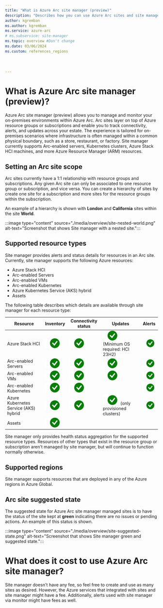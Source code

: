 ```yaml
---
title: "What is Azure Arc site manager (preview)"
description: "Describes how you can use Azure Arc sites and site manager to monitor and manage physical and logical resources, focused on edge scenarios."
author: kgremban
ms.author: kgremban
ms.service: azure-arc
# ms.subservice: site-manager
ms.topic: overview #Don't change
ms.date: 03/06/2024
ms.custom: references_regions



---
```


# What is Azure Arc site manager (preview)?

Azure Arc site manager (preview) allows you to manage and monitor your on-premises environments within Azure Arc. Arc sites layer on top of Azure resource groups or subscriptions and enable you to track connectivity, alerts, and updates across your estate. The experience is tailored for on-premises scenarios where infrastructure is often managed within a common physical boundary, such as a store, restaurant, or factory. Site manager currently supports Arc-enabled servers, Kubernetes clusters, Azure Stack HCI machines, and more Azure Resource Manager (ARM) resources.
 
## Setting an Arc site scope

Arc sites currently have a 1:1 relationship with resource groups and subscriptions. Any given Arc site can only be associated to one resource group or subscription, and vice versa. You can create a hierarchy of sites by create one site for a subscription and more sites for the resource groups within the subscription.

An example of a hierarchy is shown with **London** and **California** sites within the site **World**.

:::image type="content" source="./media/overview/site-nested-world.png" alt-text="Screenshot that shows Site manager with a nested site.":::

## Supported resource types

Site manager provides alerts and status details for resources in an Arc site. Currently, site manager supports the following Azure resources:

* Azure Stack HCI
* Arc-enabled Servers
* Arc-enabled VMs
* Arc-enabled Kubernetes
* Azure Kubernetes Service (AKS) hybrid
* Assets

The following table describes which details are available through site manager for each resource type:

| Resource | Inventory | Connectivity status | Updates | Alerts |
| -------- | --------- | ------------------- | ------- | ------ |
| Azure Stack HCI | ![Checkmark icon - Inventory status supported for Azure Stack HCI.](./media/overview/yes-icon.svg) | ![Checkmark icon - Connectivity status supported for Azure Stack HCI.](./media/overview/yes-icon.svg) | ![Checkmark icon - Updates supported for Azure Stack HCI.](./media/overview/yes-icon.svg) (Minimum OS required: HCI 23H2) | ![Checkmark icon - Alerts supported for Azure Stack HCI.](./media/overview/yes-icon.svg) |
| Arc-enabled Servers | ![Checkmark icon - Inventory status supported for Arc for Servers.](./media/overview/yes-icon.svg) | ![Checkmark icon - Connectivity status supported for Arc for Servers.](./media/overview/yes-icon.svg) | ![Checkmark icon - Updates supported for Arc for Servers.](./media/overview/yes-icon.svg) | ![Checkmark icon - Alerts supported for Arc for Servers.](./media/overview/yes-icon.svg) |
| Arc-enabled VMs | ![Checkmark icon - Inventory status supported for Arc VMs.](./media/overview/yes-icon.svg) | ![Checkmark icon - Connectivity status supported for Arc VMs.](./media/overview/yes-icon.svg) | ![Checkmark icon - Update status supported for Arc VMs.](./media/overview/yes-icon.svg) | ![Checkmark icon - Alerts supported for Arc VMs.](./media/overview/yes-icon.svg) |
| Arc-enabled Kubernetes | ![Checkmark icon - Inventory status supported for Arc enabled Kubernetes.](./media/overview/yes-icon.svg) | ![Checkmark icon - Connectivity status supported for Arc enabled Kubernetes.](./media/overview/yes-icon.svg) |  | ![Checkmark icon - Alerts supported for Arc enabled Kubernetes.](./media/overview/yes-icon.svg) |
| Azure Kubernetes Service (AKS) hybrid | ![Checkmark icon - Inventory status supported for AKS.](./media/overview/yes-icon.svg) | ![Checkmark icon - Connectivity status supported for AKS.](./media/overview/yes-icon.svg) | ![Checkmark icon - Update status supported for AKS.](./media/overview/yes-icon.svg) (only provisioned clusters) | ![Checkmark icon - Alerts supported for AKS.](./media/overview/yes-icon.svg) |
| Assets | ![Checkmark icon - Inventory status supported for Assets.](./media/overview/yes-icon.svg) |  |  |  |



Site manager only provides health status aggregation for the supported resource types. Resources of other types that exist in the resource group or subscription aren't managed by site manager, but will continue to function normally otherwise.

## Supported regions

Site manager supports resources that are deployed in any of the Azure regions in Azure Global.

## Arc site suggested state

The suggested state for Azure Arc site manager managed sites is to have the status of the site kept at **green** indicating there are no issues or pending actions. An example of this status is shown.

:::image type="content" source="./media/overview/site-suggested-state.png" alt-text="Screenshot that shows Site manager green and suggested state.":::

# What does it cost to use Azure Arc site manager?
Site manager doesn't have any fee, so feel free to create and use as many sites as desired. However, the Azure services that integrated with sites and site manager might have a fee. Additionally, alerts used with site manager via monitor might have fees as well.